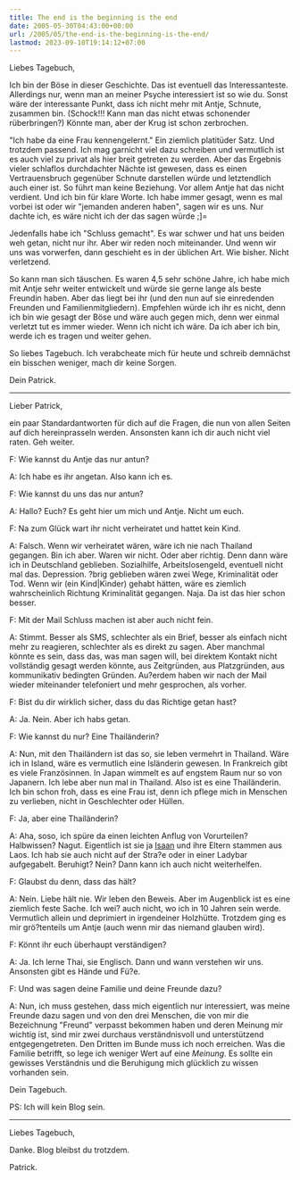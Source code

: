 ```yaml
---
title: The end is the beginning is the end
date: 2005-05-30T04:43:00+00:00
url: /2005/05/the-end-is-the-beginning-is-the-end/
lastmod: 2023-09-10T19:14:12+07:00
---
```

Liebes Tagebuch,

Ich bin der Böse in dieser Geschichte. Das ist eventuell das Interessanteste. Allerdings nur, wenn man an meiner Psyche interessiert ist so wie du. Sonst wäre der interessante Punkt, dass ich nicht mehr mit Antje, Schnute, zusammen bin. (Schock!!! Kann man das nicht etwas schonender rüberbringen?) Könnte man, aber der Krug ist schon zerbrochen.

"Ich habe da eine Frau kennengelernt." Ein ziemlich platitüder Satz. Und trotzdem passend. Ich mag garnicht viel dazu schreiben und vermutlich ist es auch viel zu privat als hier breit getreten zu werden. Aber das Ergebnis vieler schlaflos durchdachter Nächte ist gewesen, dass es einen Vertrauensbruch gegenüber Schnute darstellen würde und letztendlich auch einer ist. So führt man keine Beziehung. Vor allem Antje hat das nicht verdient. Und ich bin für klare Worte. Ich habe immer gesagt, wenn es mal vorbei ist oder wir "jemanden anderen haben", sagen wir es uns. Nur dachte ich, es wäre nicht ich der das sagen würde ;]=

Jedenfalls habe ich "Schluss gemacht". Es war schwer und hat uns beiden weh getan, nicht nur ihr. Aber wir reden noch miteinander. Und wenn wir uns was vorwerfen, dann geschieht es in der üblichen Art. Wie bisher. Nicht verletzend.

So kann man sich täuschen. Es waren 4,5 sehr schöne Jahre, ich habe mich mit Antje sehr weiter entwickelt und würde sie gerne lange als beste Freundin haben. Aber das liegt bei ihr (und den nun auf sie einredenden Freunden und Familienmitgliedern). Empfehlen würde ich ihr es nicht, denn ich bin wie gesagt der Böse und wäre auch gegen mich, denn wer einmal verletzt tut es immer wieder. Wenn ich nicht ich wäre. Da ich aber ich bin, werde ich es tragen und weiter gehen.

So liebes Tagebuch. Ich verabcheate mich für heute und schreib demnächst ein bisschen weniger, mach dir keine Sorgen.

Dein Patrick.

* * *

Lieber Patrick,

ein paar Standardantworten für dich auf die Fragen, die nun von allen Seiten auf dich hereinprasseln werden. Ansonsten kann ich dir auch nicht viel raten. Geh weiter.

F: Wie kannst du Antje das nur antun?

A: Ich habe es ihr angetan. Also kann ich es.

F: Wie kannst du uns das nur antun?

A: Hallo? Euch? Es geht hier um mich und Antje. Nicht um euch.

F: Na zum Glück wart ihr nicht verheiratet und hattet kein Kind.

A: Falsch. Wenn wir verheiratet wären, wäre ich nie nach Thailand gegangen. Bin ich aber. Waren wir nicht. Oder aber richtig. Denn dann wäre ich in Deutschland geblieben. Sozialhilfe, Arbeitslosengeld, eventuell nicht mal das. Depression. ?brig geblieben wären zwei Wege, Kriminalität oder Tod. Wenn wir (ein Kind|Kinder) gehabt hätten, wäre es ziemlich wahrscheinlich Richtung Kriminalität gegangen. Naja. Da ist das hier schon besser.

F: Mit der Mail Schluss machen ist aber auch nicht fein.

A: Stimmt. Besser als SMS, schlechter als ein Brief, besser als einfach nicht mehr zu reagieren, schlechter als es direkt zu sagen. Aber manchmal könnte es sein, dass das, was man sagen will, bei direktem Kontakt nicht vollständig gesagt werden könnte, aus Zeitgründen, aus Platzgründen, aus kommunikativ bedingten Gründen. Au?erdem haben wir nach der Mail wieder miteinander telefoniert und mehr gesprochen, als vorher.

F: Bist du dir wirklich sicher, dass du das Richtige getan hast?

A: Ja. Nein. Aber ich habs getan.

F: Wie kannst du nur? Eine Thailänderin?

A: Nun, mit den Thailändern ist das so, sie leben vermehrt in Thailand. Wäre ich in Island, wäre es vermutlich eine Isländerin gewesen. In Frankreich gibt es viele Französinnen. In Japan wimmelt es auf engstem Raum nur so von Japanern. Ich lebe aber nun mal in Thailand. Also ist es eine Thailänderin. Ich bin schon froh, dass es eine Frau ist, denn ich pflege mich in Menschen zu verlieben, nicht in Geschlechter oder Hüllen.

F: Ja, aber eine Thailänderin?

A: Aha, soso, ich spüre da einen leichten Anflug von Vorurteilen? Halbwissen? Nagut. Eigentlich ist sie ja [Isaan][1] und ihre Eltern stammen aus Laos. Ich hab sie auch nicht auf der Stra?e oder in einer Ladybar aufgegabelt. Beruhigt? Nein? Dann kann ich auch nicht weiterhelfen.

F: Glaubst du denn, dass das hält?

A: Nein. Liebe hält nie. Wir leben den Beweis. Aber im Augenblick ist es eine ziemlich feste Sache. Ich wei? auch nicht, wo ich in 10 Jahren sein werde. Vermutlich allein und deprimiert in irgendeiner Holzhütte. Trotzdem ging es mir grö?tenteils um Antje (auch wenn mir das niemand glauben wird).

F: Könnt ihr euch überhaupt verständigen?

A: Ja. Ich lerne Thai, sie Englisch. Dann und wann verstehen wir uns. Ansonsten gibt es Hände und Fü?e.

F: Und was sagen deine Familie und deine Freunde dazu?

A: Nun, ich muss gestehen, dass mich eigentlich nur interessiert, was meine Freunde dazu sagen und von den drei Menschen, die von mir die Bezeichnung "Freund" verpasst bekommen haben und deren Meinung mir wichtig ist, sind mir zwei durchaus verständnisvoll und unterstützend entgegengetreten. Den Dritten im Bunde muss ich noch erreichen. Was die Familie betrifft, so lege ich weniger Wert auf eine _Meinung_. Es sollte ein gewisses Verständnis und die Beruhigung mich glücklich zu wissen vorhanden sein.

Dein Tagebuch.

PS: Ich will kein Blog sein.

* * *

Liebes Tagebuch,

Danke. Blog bleibst du trotzdem.

Patrick.

 [1]: http://de.wikipedia.org/wiki/Isaan
